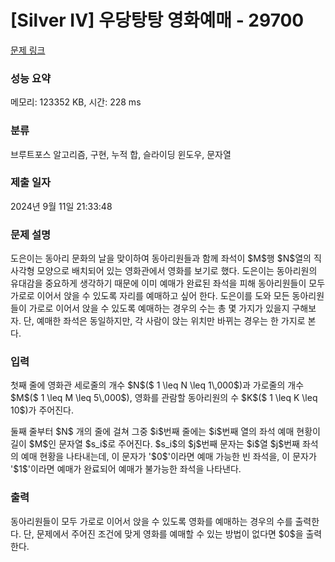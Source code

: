 # [Silver IV] 우당탕탕 영화예매 - 29700 

[문제 링크](https://www.acmicpc.net/problem/29700) 

### 성능 요약

메모리: 123352 KB, 시간: 228 ms

### 분류

브루트포스 알고리즘, 구현, 누적 합, 슬라이딩 윈도우, 문자열

### 제출 일자

2024년 9월 11일 21:33:48

### 문제 설명

<p>도은이는 동아리 문화의 날을 맞이하여 동아리원들과 함께 좌석이 $M$행 $N$열의 직사각형 모양으로 배치되어 있는 영화관에서 영화를 보기로 했다. 도은이는 동아리원의 유대감을 중요하게 생각하기 때문에 이미 예매가 완료된 좌석을 피해 동아리원들이 모두 가로로 이어서 앉을 수 있도록 자리를 예매하고 싶어 한다. 도은이를 도와 모든 동아리원들이 가로로 이어서 앉을 수 있도록 예매하는 경우의 수는 총 몇 가지가 있을지 구해보자. 단, 예매한 좌석은 동일하지만, 각 사람이 앉는 위치만 바뀌는 경우는 한 가지로 본다.</p>

### 입력 

 <p>첫째 줄에 영화관 세로줄의 개수 $N$($ 1 \leq N \leq 1\,000$)과 가로줄의 개수 $M$($ 1 \leq M \leq 5\,000$), 영화를 관람할 동아리원의 수 $K$($ 1 \leq K \leq 10$)가 주어진다.</p>

<p>둘째 줄부터 $N$ 개의 줄에 걸쳐 그중 $i$번째 줄에는 $i$번째 열의 좌석 예매 현황이 길이 $M$인 문자열 $s_i$로 주어진다. $s_i$의 $j$번째 문자는 $i$열 $j$번째 좌석의 예매 현황을 나타내는데, 이 문자가 '$0$'이라면 예매 가능한 빈 좌석을, 이 문자가 '$1$'이라면 예매가 완료되어 예매가 불가능한 좌석을 나타낸다.</p>

### 출력 

 <p>동아리원들이 모두 가로로 이어서 앉을 수 있도록 영화를 예매하는 경우의 수를 출력한다. 단, 문제에서 주어진 조건에 맞게 영화를 예매할 수 있는 방법이 없다면 $0$을 출력한다.</p>

